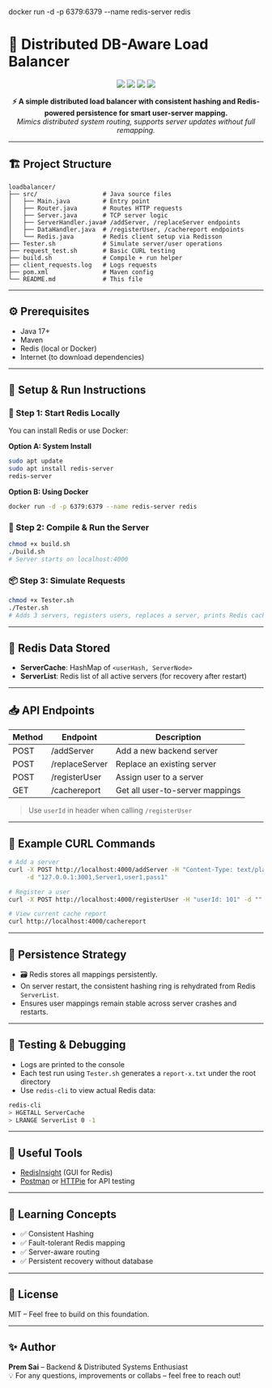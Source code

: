 docker run -d -p 6379:6379 --name redis-server redis

# 🧠 Distributed DB-Aware Load Balancer

<p align="center">
  <img src="https://img.shields.io/badge/Java-17-blue?logo=java" />
  <img src="https://img.shields.io/badge/Redis-6.x+-red?logo=redis" />
  <img src="https://img.shields.io/badge/Consistent-Hashing-orange" />
  <img src="https://img.shields.io/badge/LoadBalancer-Server-Aware-green" />
</p>

<p align="center">
  <b>⚡ A simple distributed load balancer with consistent hashing and Redis-powered persistence for smart user-server mapping.</b><br>
  <i>Mimics distributed system routing, supports server updates without full remapping.</i>
</p>

---

## 🏗️ Project Structure

```text
loadbalancer/
├── src/                  # Java source files
│   ├── Main.java         # Entry point
│   ├── Router.java       # Routes HTTP requests
│   ├── Server.java       # TCP server logic
│   ├── ServerHandler.java# /addServer, /replaceServer endpoints
│   ├── DataHandler.java  # /registerUser, /cachereport endpoints
│   └── Redis.java        # Redis client setup via Redisson
├── Tester.sh             # Simulate server/user operations
├── request_test.sh       # Basic CURL testing
├── build.sh              # Compile + run helper
├── client_requests.log   # Logs requests
├── pom.xml               # Maven config
└── README.md             # This file
```

---

## ⚙️ Prerequisites

- Java 17+
- Maven
- Redis (local or Docker)
- Internet (to download dependencies)

---

## 🚀 Setup & Run Instructions

### 🔴 Step 1: Start Redis Locally

You can install Redis or use Docker:

**Option A: System Install**

```bash
sudo apt update
sudo apt install redis-server
redis-server
```

**Option B: Using Docker**

```bash
docker run -d -p 6379:6379 --name redis-server redis
```

### 🔨 Step 2: Compile & Run the Server

```bash
chmod +x build.sh
./build.sh
# Server starts on localhost:4000
```

### 📦 Step 3: Simulate Requests

```bash
chmod +x Tester.sh
./Tester.sh
# Adds 3 servers, registers users, replaces a server, prints Redis cache reports, saves logs to report-x.txt
```

---

## 🔁 Redis Data Stored

- **ServerCache**: HashMap of `<userHash, ServerNode>`
- **ServerList**: Redis list of all active servers (for recovery after restart)

---

## 📥 API Endpoints

| Method | Endpoint         | Description                      |
|--------|------------------|----------------------------------|
| POST   | /addServer       | Add a new backend server         |
| POST   | /replaceServer   | Replace an existing server       |
| POST   | /registerUser    | Assign user to a server          |
| GET    | /cachereport     | Get all user-to-server mappings  |

> Use `userId` in header when calling `/registerUser`

---

## 🧠 Example CURL Commands

```bash
# Add a server
curl -X POST http://localhost:4000/addServer -H "Content-Type: text/plain" \
     -d "127.0.0.1:3001,Server1,user1,pass1"

# Register a user
curl -X POST http://localhost:4000/registerUser -H "userId: 101" -d ""

# View current cache report
curl http://localhost:4000/cachereport
```

---

## 💾 Persistence Strategy

- 🗃️ Redis stores all mappings persistently.
- On server restart, the consistent hashing ring is rehydrated from Redis `ServerList`.
- Ensures user mappings remain stable across server crashes and restarts.

---

## 🧪 Testing & Debugging

- Logs are printed to the console
- Each test run using `Tester.sh` generates a `report-x.txt` under the root directory
- Use `redis-cli` to view actual Redis data:

```bash
redis-cli
> HGETALL ServerCache
> LRANGE ServerList 0 -1
```

---

## 🧰 Useful Tools

- [RedisInsight](https://redis.com/redis-enterprise/redis-insight/) (GUI for Redis)
- [Postman](https://www.postman.com/) or [HTTPie](https://httpie.io/) for API testing

---

## 🧠 Learning Concepts

- ✅ Consistent Hashing
- ✅ Fault-tolerant Redis mapping
- ✅ Server-aware routing
- ✅ Persistent recovery without database

---

## 📜 License

MIT – Feel free to build on this foundation.

---

## ✨ Author

**Prem Sai** – Backend & Distributed Systems Enthusiast  
💡 For any questions, improvements or collabs – feel free to reach out!


